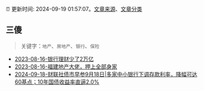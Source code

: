 :alarm_clock: 更新时间: 2024-09-19 01:57:07。[文章来源](/README.md)、[文章分类](/TAGS.md)

## 三傻


> 关键字：`地产`、`房地产`、`银行`、`保险`



- [2023-08-16-银行理财少了2万亿](https://www.aicaijing.com.cn/article/18565) 
- [2023-08-16-福建地产大佬，押上全部身家](https://www.aicaijing.com.cn/article/18567) 
- [2024-09-18-财联社债市早参9月18日|多家中小银行下调存款利率，降幅可达60基点；10年国债收益率直逼2.0%](https://www.cls.cn/detail/1801188) 
